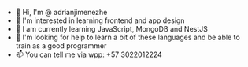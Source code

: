 - 👋 Hi, I'm @ adrianjimenezhe
- 👀 I'm interested in learning frontend and app design
- 🌱 I am currently learning JavaScript, MongoDB and NestJS
- 💞️ I'm looking for help to learn a bit of these languages and be able to train as a good programmer
- 📫 You can tell me via wpp: +57 3022012224

<!---
adrianjimenezhe is a ✨ special ✨ repository because its `README.md` (this file) appears on your GitHub profile.
You can click the Preview link to take a look at your changes.
--->

